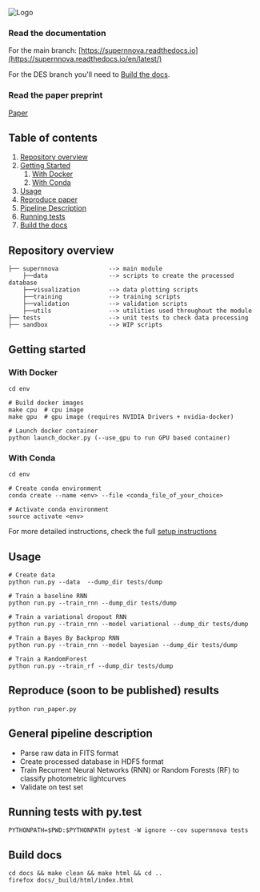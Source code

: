 
![Logo](docs/SuperNNova.png)

### Read the documentation
For the main branch:
[https://supernnova.readthedocs.io](https://supernnova.readthedocs.io/en/latest/)

For the DES branch you'll need to [Build the docs](#docs).


### Read the paper preprint

[Paper](https://arxiv.org/abs/1901.06384)


## Table of contents
1. [Repository overview](#overview)
2. [Getting Started](#start)
    1. [With Docker](#docker)
    2. [With Conda](#conda)
3. [Usage](#usage)
3. [Reproduce paper](#paper)
4. [Pipeline Description](#pipeline)
5. [Running tests](#test)
6. [Build the docs](#docs)

## Repository overview <a name="overview"></a>

    ├── supernnova              --> main module
        ├──data                 --> scripts to create the processed database
        ├──visualization        --> data plotting scripts
        ├──training             --> training scripts
        ├──validation           --> validation scripts
        ├──utils                --> utilities used throughout the module
    ├── tests                   --> unit tests to check data processing
    ├── sandbox                 --> WIP scripts

## Getting started <a name="start"></a>

### With Docker <a name="docker"></a>

    cd env

    # Build docker images
    make cpu  # cpu image
    make gpu  # gpu image (requires NVIDIA Drivers + nvidia-docker)

    # Launch docker container
    python launch_docker.py (--use_gpu to run GPU based container)

### With Conda <a name="conda"></a>

    cd env

    # Create conda environment
    conda create --name <env> --file <conda_file_of_your_choice>

    # Activate conda environment
    source activate <env>

For more detailed instructions, check the full [setup instructions](https://supernnova.readthedocs.io/en/latest/installation/python.html)


## Usage <a name="usage"></a>

    # Create data
    python run.py --data  --dump_dir tests/dump

    # Train a baseline RNN
    python run.py --train_rnn --dump_dir tests/dump

    # Train a variational dropout RNN
    python run.py --train_rnn --model variational --dump_dir tests/dump

    # Train a Bayes By Backprop RNN
    python run.py --train_rnn --model bayesian --dump_dir tests/dump

    # Train a RandomForest
    python run.py --train_rf --dump_dir tests/dump

## Reproduce (soon to be published) results <a name="paper"></a>

    python run_paper.py

## General pipeline description <a name="pipeline"></a>

- Parse raw data in FITS format
- Create processed database in HDF5 format
- Train Recurrent Neural Networks (RNN) or Random Forests (RF) to classify photometric lightcurves
- Validate on test set


## Running tests with py.test <a name="tests"></a>

    PYTHONPATH=$PWD:$PYTHONPATH pytest -W ignore --cov supernnova tests


## Build docs <a name="docs"></a>

    cd docs && make clean && make html && cd ..
    firefox docs/_build/html/index.html
